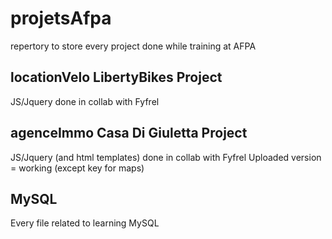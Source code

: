 # projetsAfpa
repertory to store every project done while training at AFPA

## locationVelo LibertyBikes Project
JS/Jquery done in collab with Fyfrel


## agenceImmo Casa Di Giuletta Project
JS/Jquery (and html templates) done in collab with Fyfrel
Uploaded version = working (except key for maps)

## MySQL
Every file related to learning MySQL
